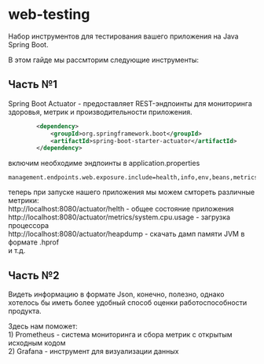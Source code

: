 # web-testing
Набор инструментов для тестирования вашего приложения на Java Spring Boot.

В этом гайде мы рассмторим следующие инструменты:


## Часть №1

Spring Boot Actuator - предоставляет REST-эндпоинты для мониторинга здоровья, метрик и производительности приложения.
```xml
        <dependency>
            <groupId>org.springframework.boot</groupId>
            <artifactId>spring-boot-starter-actuator</artifactId>
        </dependency>
```

включим необходиме эндпоинты в application.properties
```properties
management.endpoints.web.exposure.include=health,info,env,beans,metrics
```

теперь при запуске нашего приложения мы можем смтореть различные метрики:
</br>
http://localhost:8080/actuator/helth - общее состояние приложения
</br>
http://localhost:8080/actuator/metrics/system.cpu.usage - загрузка процессора
</br>
http://localhost:8080/actuator/heapdump - скачать дамп памяти JVM в формате .hprof
</br>
и т.д.

## Часть №2

Видеть информацию в формате Json, конечно, полезно, однако хотелось бы иметь более удобный способ оценки работоспособности продукта.

Здесь нам поможет:
</br>1) Prometheus - система мониторинга и сбора метрик с открытым исходным кодом
</br>2) Grafana  - инструмент для визуализации данных

